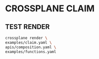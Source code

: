 # CROSSPLANE CLAIM

## TEST RENDER

```bash
crossplane render \
examples/claim.yaml \
apis/composition.yaml \
examples/functions.yaml
```
